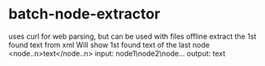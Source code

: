 # batch-node-extractor
uses curl for web parsing, but can be used with files offline
extract the 1st found text from xml
Will show 1st found text of the last node
<node1><node2><node..n>text</node..n>
 input: node1\node2\node...
 output: text
